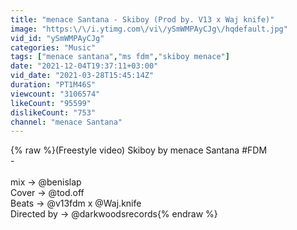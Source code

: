 ```yaml
---
title: "menace Santana - Skiboy (Prod by. V13 x Waj knife)"
image: "https:\/\/i.ytimg.com\/vi\/ySmWMPAyCJg\/hqdefault.jpg"
vid_id: "ySmWMPAyCJg"
categories: "Music"
tags: ["menace santana","ms fdm","skiboy menace"]
date: "2021-12-04T19:37:11+03:00"
vid_date: "2021-03-28T15:45:14Z"
duration: "PT1M46S"
viewcount: "3106574"
likeCount: "95599"
dislikeCount: "753"
channel: "menace Santana"
---
```

{% raw %}(Freestyle video) Skiboy by menace Santana #FDM <br />-<br /><br />mix → @benislap<br />Cover →  @tod.off<br />Beats → @v13fdm x @Waj.knife<br />Directed by → @darkwoodsrecords{% endraw %}
